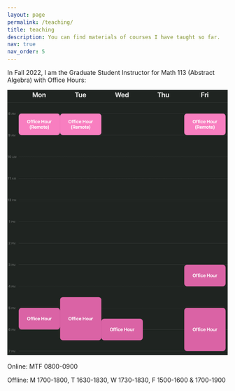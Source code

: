 ```yaml
---
layout: page
permalink: /teaching/
title: teaching
description: You can find materials of courses I have taught so far.
nav: true
nav_order: 5
---
```


In Fall 2022, I am the Graduate Student Instructor for Math 113 (Abstract Algebra) with Office Hours:

<img src="/assets/img/OH.png" alt="Office Hours">

Online: MTF 0800-0900

Offline: M 1700-1800, T 1630-1830, W 1730-1830, F 1500-1600 & 1700-1900
